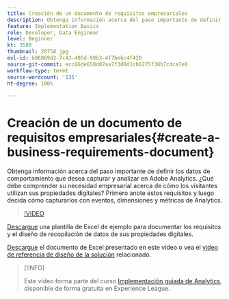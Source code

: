 ```yaml
---
title: Creación de un documento de requisitos empresariales
description: Obtenga información acerca del paso importante de definir los datos de comportamiento que desea capturar y analizar en Adobe Analytics.
feature: Implementation Basics
role: Developer, Data Engineer
level: Beginner
kt: 3580
thumbnail: 28758.jpg
exl-id: b86869d2-7c43-485d-98b3-4f7bebc4f420
source-git-commit: ecc86de650d87aa7f3d8d1cb6275f38b7cdca7e0
workflow-type: tm+mt
source-wordcount: '135'
ht-degree: 100%

---
```


# Creación de un documento de requisitos empresariales{#create-a-business-requirements-document}

Obtenga información acerca del paso importante de definir los datos de comportamiento que desea capturar y analizar en Adobe Analytics. ¿Qué debe comprender su necesidad empresarial acerca de cómo los visitantes utilizan sus propiedades digitales? Primero anote estos requisitos y luego decida cómo capturarlos con eventos, dimensiones y métricas de Analytics.

>[!VIDEO](https://video.tv.adobe.com/v/28758/?quality=12&learn=on)

[Descargue](assets/aa-implementation-playbook.xlsx) una plantilla de Excel de ejemplo para documentar los requisitos y el diseño de recopilación de datos de sus propiedades digitales.

[Descargue](assets/geometrixx-clothiers-brd-sdr.xlsx) el documento de Excel presentado en este vídeo o vea el [vídeo de referencia de diseño de la solución](creating-and-maintaining-an-sdr.md) relacionado.

>[!INFO]
>
> Este vídeo forma parte del curso [Implementación guiada de Analytics](https://experienceleague.adobe.com/?recommended=Analytics-D-1-2019.1), disponible de forma gratuita en Experience League.

